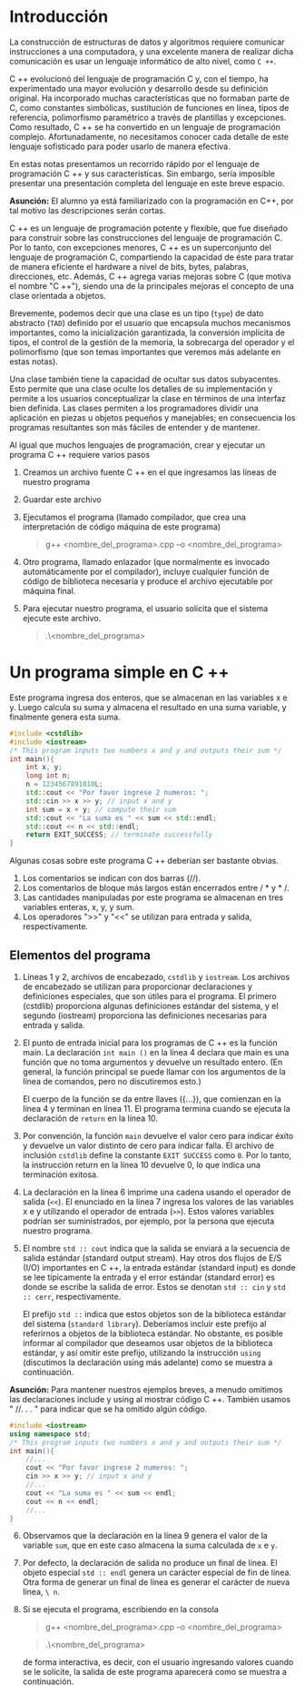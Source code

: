 # Introducción
La construcción de estructuras de datos y algoritmos requiere comunicar instrucciones a una computadora, y una excelente manera de realizar dicha comunicación es usar un lenguaje informático de alto nivel, como `C ++`.

C ++ evolucionó del lenguaje de programación C y, con el tiempo, ha experimentado una mayor evolución y desarrollo desde su definición original. Ha incorporado muchas características que no formaban parte de C, como constantes simbólicas, sustitución de funciones en línea, tipos de referencia, polimorfismo paramétrico a través de plantillas y excepciones. Como resultado, C ++ se ha convertido en un lenguaje de programación complejo. Afortunadamente, no necesitamos conocer cada detalle de este lenguaje sofisticado para poder usarlo de manera efectiva.

En estas notas presentamos un recorrido rápido por el lenguaje de programación C ++ y sus características. Sin embargo, sería imposible presentar una presentación completa del lenguaje en este breve espacio.

**Asunción:** El alumno ya está familiarizado con la programación en C++, por tal motivo las descripciones serán cortas.

C ++ es un lenguaje de programación potente y flexible, que fue diseñado para construir sobre las construcciones del lenguaje de programación C. Por lo tanto, con excepciones menores, C ++ es un superconjunto del lenguaje de programación C, compartiendo la capacidad de éste para tratar de manera eficiente el hardware a nivel de bits, bytes, palabras, direcciones, etc. Además, C ++ agrega varias mejoras sobre C (que motiva el nombre "C ++"), siendo una de la principales mejoras el concepto de una clase orientada a objetos.

Brevemente, podemos decir que una clase es un tipo (`type`) de dato abstracto (`TAD`) definido por el usuario que encapsula muchos mecanismos importantes, como la inicialización garantizada, la conversión implícita de tipos, el control de la gestión de la memoria, la sobrecarga del operador y el polimorfismo (que son temas importantes que veremos más adelante en estas notas). 

Una clase también tiene la capacidad de ocultar sus datos subyacentes. Esto permite que una clase oculte los detalles de su implementación y permite a los usuarios conceptualizar la clase en términos de una interfaz bien definida. Las clases permiten a los programadores dividir una aplicación en piezas u objetos pequeños y manejables; en consecuencia los programas resultantes son más fáciles de entender y de mantener.

Al igual que muchos lenguajes de programación, crear y ejecutar un programa C ++ requiere varios pasos
  1. Creamos un archivo fuente C ++ en el que ingresamos las líneas de nuestro programa
  2. Guardar este archivo
  3. Ejecutamos el programa (llamado compilador, que crea una interpretación de código máquina de este programa)
     > g++ <nombre_del_programa>.cpp –o <nombre_del_programa>

  4. Otro programa, llamado enlazador (que normalmente es invocado automáticamente por el compilador), incluye cualquier función de código de biblioteca necesaria y produce el       archivo ejecutable por máquina final.
  5. Para ejecutar nuestro programa, el usuario solicita que el sistema ejecute este archivo.
     > .\\<nombre_del_programa>
# Un programa simple en C ++ 
Este programa ingresa dos enteros, que se almacenan en las variables x e y. Luego calcula su suma y almacena el resultado en una suma variable, y finalmente genera esta suma.

```cpp
#include <cstdlib>
#include <iostream>
/* This program inputs two numbers x and y and outputs their sum */
int main(){
    int x, y;
    long int n;
    n = 1234567891010L;
    std::cout << "Por favor ingrese 2 numeros: ";
    std::cin >> x >> y; // input x and y
    int sum = x + y; // compute their sum
    std::cout << "La suma es " << sum << std::endl;
    std::cout << n << std::endl;
    return EXIT_SUCCESS; // terminate successfully
}
```
Algunas cosas sobre este programa C ++ deberían ser bastante obvias. 
  1. Los comentarios se indican con dos barras (//). 
  2. Los comentarios de bloque más largos están encerrados entre / * y * /. 
  3. Las cantidades manipuladas por este programa se almacenan en tres variables enteras, x, y, y sum.
  4. Los operadores ">>" y "<<" se utilizan para entrada y salida, respectivamente.
## Elementos del programa
  1. Líneas 1 y 2, archivos de encabezado, `cstdlib` y `iostream`. Los archivos de encabezado se utilizan para proporcionar declaraciones y definiciones especiales, que son útiles para el programa. El primero (cstdlib) proporciona algunas definiciones estándar del sistema, y el segundo (iostream) proporciona las definiciones necesarias para entrada y salida.
  2. El punto de entrada inicial para los programas de C ++ es la función main. La declaración `int main ()` en la línea 4 declara que main es una función que no toma argumentos y devuelve un resultado entero. (En general, la función principal se puede llamar con los argumentos de la línea de comandos, pero no discutiremos esto.) 
     
     El cuerpo de la función se da entre llaves ({...}), que comienzan en la línea 4 y terminan en línea 11. El programa termina cuando se ejecuta la declaración de `return` en la línea 10.
  3. Por convención, la función `main` devuelve el valor cero para indicar éxito y devuelve un valor distinto de cero para indicar falla. El archivo de inclusión `cstdlib` define la constante `EXIT SUCCESS` como `0`. Por lo tanto, la instrucción return en la línea 10 devuelve 0, lo que indica una terminación exitosa.
  4. La declaración en la línea 6 imprime una cadena usando el operador de salida (`<<`). El enunciado en la línea 7 ingresa los valores de las variables x e y utilizando el operador de entrada (`>>`). Estos valores variables podrían ser suministrados, por ejemplo, por la persona que ejecuta nuestro programa.
  5. El nombre `std :: cout` indica que la salida se enviará a la secuencia de salida estándar (standard output stream). Hay otros dos flujos de E/S (I/O) importantes en C ++, la entrada estándar (standard input) es donde se lee típicamente la entrada y el error estándar (standard error) es donde se escribe la salida de error. Estos se denotan `std :: cin` y `std :: cerr`, respectivamente.
  
     El prefijo `std ::` indica que estos objetos son de la biblioteca estándar del sistema (`standard library`). Deberíamos incluir este prefijo al referirnos a objetos de la biblioteca estándar. No obstante, es posible informar al compilador que deseamos usar objetos de la biblioteca estándar, y así omitir este prefijo, utilizando la instrucción `using` (discutimos la declaración using más adelante) como se muestra a continuación.

**Asunción:** Para mantener nuestros ejemplos breves, a menudo omitimos las declaraciones include y using al mostrar código C ++. También usamos " //. . . " para indicar que se ha omitido algún código.

```cpp
#include <iostream>
using namespace std;
/* This program inputs two numbers x and y and outputs their sum */
int main(){
    //...
    cout << "Por favor ingrese 2 numeros: ";
    cin >> x >> y; // input x and y
    //...
    cout << "La suma es " << sum << endl;
    cout << n << endl;
    //...
}
```
 6. Observamos que la declaración en la línea 9 genera el valor de la variable `sum`, que en este caso almacena la suma calculada de `x` e `y`.
 7. Por defecto, la declaración de salida no produce un final de línea. El objeto especial `std :: endl` genera un carácter especial de fin de línea. Otra forma de generar un final de línea es generar el carácter de nueva línea, `\ n`.
 8. Si se ejecuta el programa, escribiendo en la consola
    > g++ <nombre_del_programa>.cpp –o <nombre_del_programa>
    
    > .\\<nombre_del_programa>
    
    de forma interactiva, es decir, con el usuario ingresando valores cuando se le solicite, la salida de este programa aparecerá como se muestra a continuación. 

  

